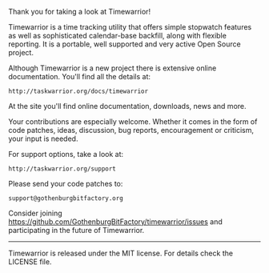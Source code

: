 Thank you for taking a look at Timewarrior!

Timewarrior is a time tracking utility that offers simple stopwatch features as
well as sophisticated calendar-base backfill, along with flexible reporting. It
is a portable, well supported and very active Open Source project.

Although Timewarrior is a new project there is extensive online documentation.
You'll find all the details at:

    http://taskwarrior.org/docs/timewarrior

At the site you'll find online documentation, downloads, news and more.

Your contributions are especially welcome. Whether it comes in the form of code
patches, ideas, discussion, bug reports, encouragement or criticism, your input
is needed.

For support options, take a look at:

    http://taskwarrior.org/support

Please send your code patches to:

    support@gothenburgbitfactory.org

Consider joining https://github.com/GothenburgBitFactory/timewarrior/issues and
participating in the future of Timewarrior.

---

Timewarrior is released under the MIT license. For details check the LICENSE
file.
